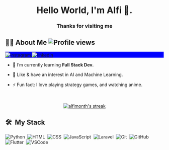 <h1 align="center">Hello World, I'm Alfi 👋.</h1>
<h3 align="center">Thanks for visiting me</h3>

## 🙋‍♂️ About Me <img src="https://komarev.com/ghpvc/?username=alfimonth&color=blueviolet" alt="Profile views" /> 

<p align="left" style="background:blue">
  <a href="https://www.instagram.com/allfine_83/?hl=id" target="_blank">
    <img align="center" src="https://img.shields.io/badge/-allfine_83-05122A?style=flat&logo=instagram" alt="instagram"/>
  </a>
  <a href="https://id.linkedin.com/in/alfimonth" target="_blank">
    <img align="center" src="https://img.shields.io/badge/-alfimonth-05122A?style=flat&logo=linkedin" alt="linkedin"/>
  </a>
</p>

- 🌱 I’m currently learning **Full Stack Dev.**
  
- 🚀  Like & have an interest in AI and Machine Learning.

- ⚡ Fun fact: I love playing strategy games, and watching anime.


<br/>

<p align="center">
    <a href="https://github.com/alfimonth?tab=repositories">
        <img title="🔥 my Strak stats" alt="alfimonth's streak" src="https://github-readme-streak-stats.herokuapp.com/?user=alfimonth&theme=black-ice&hide_border=true&stroke=0000&background=060A0CD0"/>
    </a>
</p>

## 🛠 &nbsp;My Stack
![Python](https://img.shields.io/badge/-Python-05122A?style=flat&logo=python)&nbsp;
![HTML](https://img.shields.io/badge/-HTML-05122A?style=flat&logo=HTML5)&nbsp;
![CSS](https://img.shields.io/badge/-CSS-05122A?style=flat&logo=CSS3&logoColor=1572B6)&nbsp;
![JavaScript](https://img.shields.io/badge/-JavaScript-05122A?style=flat&logo=javascript)&nbsp;
![Laravel](https://img.shields.io/badge/-Laravel-05122A?style=flat&logo=laravel)&nbsp;
![Git](https://img.shields.io/badge/-Git-05122A?style=flat&logo=git)&nbsp;
![GitHub](https://img.shields.io/badge/-GitHub-05122A?style=flat&logo=github)&nbsp;
![Flutter](https://img.shields.io/badge/-Flutter-05122A?style=flat&logo=flutter)&nbsp;
![VSCode](https://img.shields.io/badge/-VSCode-05122A?style=flat&logo=visual-studio-code&logoColor=007ACC)&nbsp;

<!--
**alfimonth/alfimonth** is a ✨ _special_ ✨ repository because its `README.md` (this file) appears on your GitHub profile.

Here are some ideas to get you started:

- 🔭 I’m currently working on ...
- 🌱 I’m currently learning ...
- 👯 I’m looking to collaborate on ...
- 🤔 I’m looking for help with ...
- 💬 Ask me about ...
- 📫 How to reach me: ...
- 😄 Pronouns: ...
- ⚡ Fun fact: ...
-->
